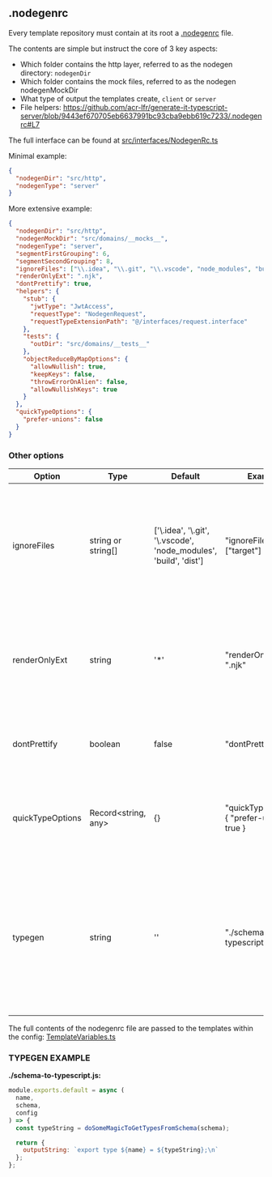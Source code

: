 ## .nodegenrc
Every template repository must contain at its root a [.nodegenrc](https://github.com/acr-lfr/generate-it-typescript-server/blob/master/.nodegenrc) file.

The contents are simple but instruct the core of 3 key aspects:
- Which folder contains the http layer, referred to as the nodegen directory: `nodegenDir`
- Which folder contains the mock files, referred to as the nodegen nodegenMockDir
- What type of output the templates create, `client` or `server`
- File helpers: https://github.com/acr-lfr/generate-it-typescript-server/blob/9443ef670705eb6637991bc93cba9ebb619c7233/.nodegenrc#L7


The full interface can be found at [src/interfaces/NodegenRc.ts](https://github.com/acr-lfr/generate-it/blob/master/src/interfaces/NodegenRc.ts)

Minimal example:
```json
{
  "nodegenDir": "src/http",
  "nodegenType": "server"
}
```

More extensive example:
```json
{
  "nodegenDir": "src/http",
  "nodegenMockDir": "src/domains/__mocks__",
  "nodegenType": "server",
  "segmentFirstGrouping": 6,
  "segmentSecondGrouping": 8,
  "ignoreFiles": ["\\.idea", "\\.git", "\\.vscode", "node_modules", "build", "dist"],
  "renderOnlyExt": ".njk",
  "dontPrettify": true,
  "helpers": {
    "stub": {
      "jwtType": "JwtAccess",
      "requestType": "NodegenRequest",
      "requestTypeExtensionPath": "@/interfaces/request.interface"
    },
    "tests": {
      "outDir": "src/domains/__tests__"
    },
    "objectReduceByMapOptions": {
      "allowNullish": true,
      "keepKeys": false,
      "throwErrorOnAlien": false,
      "allowNullishKeys": true
    }
  },
  "quickTypeOptions": {
    "prefer-unions": false
  }
}
```

### Other options

| Option        | Type               | Default                                                                | Example                 | Comment                                                                                                                                                                                                                                                        |
|---------------|--------------------|------------------------------------------------------------------------|-------------------------|----------------------------------------------------------------------------------------------------------------------------------------------------------------------------------------------------------------------------------------------------------------|
| ignoreFiles      | string or string[]  | ['\\.idea', '\\.git', '\\.vscode', 'node_modules', 'build', 'dist']    | "ignoreFiles": ["target"] | If specified, ignores files matching the pattern or list (eg binaries, build outputs, etc). Values are parsed as regular expressions                                                                                                                           |
| renderOnlyExt    | string              | '*'     | "renderOnlyExt": ".njk"                                      | If specified, will only render files with the extension provided and simply copy everything else.                                                                                                                                                                                        |
| dontPrettify     | boolean             | false   | "dontPrettify": true                                         | If true, prevents running `prettier` on files after rendering.                                                                                                                                                                                                                           |
| quickTypeOptions | Record<string, any> | {}      | "quickTypeOptions": { "prefer-unions": true }                                              | Specifies additional options for QuickType when converting schemas to types |
| typegen          | string              | ''                                                                     | "./schema-to-typescript.js" | Allows you to specify your own schema to types generator. In case nothing is specified here, the default type generator (QuickType) will be used instead |

The full contents of the nodegenrc file are passed to the templates within the config: [TemplateVariables.ts](https://github.com/acr-lfr/generate-it/blob/master/src/interfaces/TemplateVariables.ts)


### TYPEGEN EXAMPLE

**./schema-to-typescript.js:**
```js
module.exports.default = async (
  name,
  schema,
  config
) => {
  const typeString = doSomeMagicToGetTypesFromSchema(schema);

  return {
    outputString: `export type ${name} = ${typeString};\n`
  };
};
```
